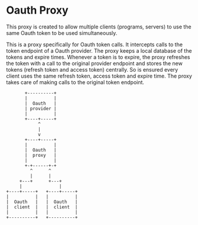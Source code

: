 # Oauth Proxy

This proxy is created to allow multiple clients (programs, servers) to use the
same Oauth token to be used simultaneously.

This is a proxy specifically for Oauth token calls. It intercepts calls to the
token endpoint of a Oauth provider. The proxy keeps a local database of the
tokens and expire times. Whenever a token is to expire, the proxy refreshes the
token with a call to the original provider endpoint and stores the new tokens
(refresh token and access token) centrally. So is ensured every client uses the
same refresh token, access token and expire time. The proxy takes care of making
calls to the original token endpoint.


```
       +----------+
       |          |
       |  Oauth   |
       | provider |
       |          |
       +----+-----+
            ^
            |
            v
       +----+-----+
       |          |
       |  Oauth   |
       |  proxy   |
       |          |
       +-+------+-+
         ^      ^
         |      |
     +---+      +---+
     |              |
+----+-----+   +----+-----+
|          |   |          |
|  Oauth   |   |  Oauth   |
|  client  |   |  client  |
|          |   |          |
+----------+   +----------+
```
